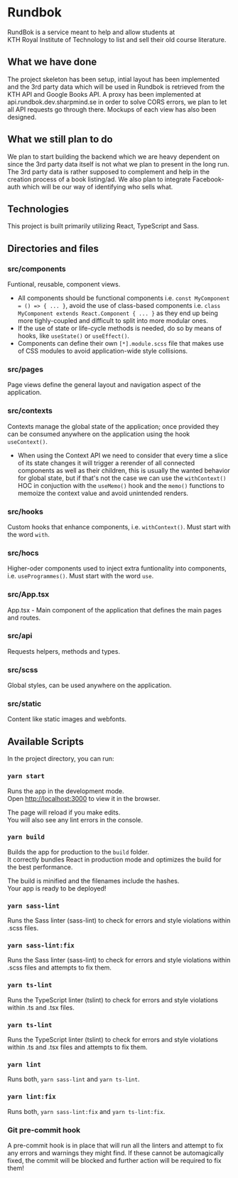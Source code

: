 # Rundbok

RundBok is a service meant to help and allow students at<br/>
KTH Royal Institute of Technology to list and sell their old course literature.

## What we have done

The project skeleton has been setup, intial layout has been implemented and the 3rd party data which will be used in Rundbok is retrieved from the KTH API and Google Books API. A proxy has been implemented at api.rundbok.dev.sharpmind.se in order to solve CORS errors, we plan to let all API requests go through there. Mockups of each view has also been designed.

## What we still plan to do

We plan to start building the backend which we are heavy dependent on since the 3rd party data itself is not what we plan to present in the long run. The 3rd party data is rather supposed to complement and help in the creation process of a book listing/ad. We also plan to integrate Facebook-auth which will be our way of identifying who sells what.

## Technologies

This project is built primarily utilizing React, TypeScript and Sass.

## Directories and files

### src/components

Funtional, reusable, component views.

- All components should be functional components i.e. `const MyComponent = () => { ... }`, avoid the use of class-based components i.e. `class MyComponent extends React.Component { ... }` as they end up being more tighly-coupled and difficult to split into more modular ones.<br>
- If the use of state or life-cycle methods is needed, do so by means of hooks, like `useState()` or `useEffect()`.<br>
- Components can define their own `[*].module.scss` file that makes use of CSS modules to avoid application-wide style collisions.

### src/pages

Page views define the general layout and navigation aspect of the application.

### src/contexts

Contexts manage the global state of the application; once provided they can be consumed anywhere on the application using the hook `useContext()`.<br>

- When using the Context API we need to consider that every time a slice of its state changes it will trigger a rerender of all connected components as well as their children, this is usually the wanted behavior for global state, but if that's not the case we can use the `withContext()` HOC in conjuction with the `useMemo()` hook and the `memo()` functions to memoize the context value and avoid unintended renders.

### src/hooks

Custom hooks that enhance components, i.e. `withContext()`. Must start with the word `with`.

### src/hocs

Higher-oder components used to inject extra funtionality into components, i.e. `useProgrammes()`. Must start with the word `use`.

### src/App.tsx

App.tsx - Main component of the application that defines the main pages and routes.

### src/api

Requests helpers, methods and types.

### src/scss

Global styles, can be used anywhere on the application.

### src/static

Content like static images and webfonts.

## Available Scripts

In the project directory, you can run:

### `yarn start`

Runs the app in the development mode.<br>
Open [http://localhost:3000](http://localhost:3000) to view it in the browser.

The page will reload if you make edits.<br>
You will also see any lint errors in the console.

### `yarn build`

Builds the app for production to the `build` folder.<br>
It correctly bundles React in production mode and optimizes the build for the best performance.

The build is minified and the filenames include the hashes.<br>
Your app is ready to be deployed!

### `yarn sass-lint`

Runs the Sass linter (sass-lint) to check for errors and style violations within .scss files.

### `yarn sass-lint:fix`

Runs the Sass linter (sass-lint) to check for errors and style violations within .scss files and attempts to fix them.

### `yarn ts-lint`

Runs the TypeScript linter (tslint) to check for errors and style violations within .ts and .tsx files.

### `yarn ts-lint`

Runs the TypeScript linter (tslint) to check for errors and style violations within .ts and .tsx files and attempts to fix them.

### `yarn lint`

Runs both, `yarn sass-lint` and `yarn ts-lint`.

### `yarn lint:fix`

Runs both, `yarn sass-lint:fix` and `yarn ts-lint:fix`.

### Git pre-commit hook

A pre-commit hook is in place that will run all the linters and attempt to fix any errors and warnings they might find. If these cannot be automagically fixed, the commit will be blocked and further action will be required to fix them!
